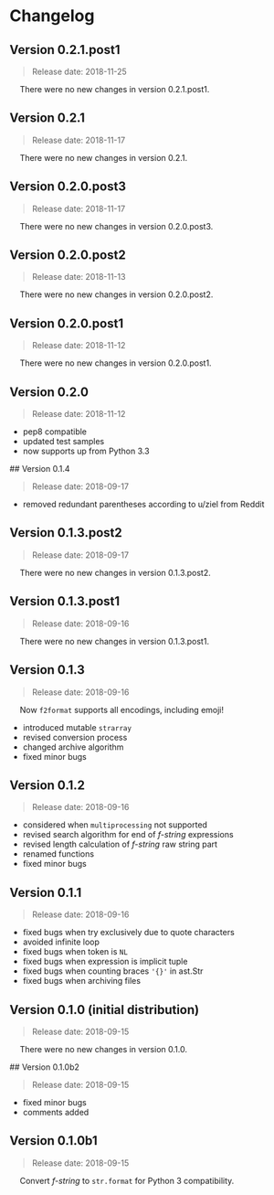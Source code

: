 # Changelog

## Version 0.2.1.post1

 > Release date: 2018-11-25

&emsp; There were no new changes in version 0.2.1.post1.

## Version 0.2.1

 > Release date: 2018-11-17

&emsp; There were no new changes in version 0.2.1.

## Version 0.2.0.post3

 > Release date: 2018-11-17

&emsp; There were no new changes in version 0.2.0.post3.

## Version 0.2.0.post2

 > Release date: 2018-11-13

&emsp; There were no new changes in version 0.2.0.post2.

## Version 0.2.0.post1

 > Release date: 2018-11-12

&emsp; There were no new changes in version 0.2.0.post1.

## Version 0.2.0

 > Release date: 2018-11-12

- pep8 compatible
- updated test samples
- now supports up from Python 3.3

## Version 0.1.4

 > Release date: 2018-09-17

- removed redundant parentheses according to u/ziel from Reddit

## Version 0.1.3.post2

 > Release date: 2018-09-17

&emsp; There were no new changes in version 0.1.3.post2.

## Version 0.1.3.post1

 > Release date: 2018-09-16

&emsp; There were no new changes in version 0.1.3.post1.

## Version 0.1.3

 > Release date: 2018-09-16

&emsp; Now `f2format` supports all encodings, including emoji!

- introduced mutable `strarray`
- revised conversion process
- changed archive algorithm
- fixed minor bugs

## Version 0.1.2

 > Release date: 2018-09-16

- considered when `multiprocessing` not supported
- revised search algorithm for end of *f-string* expressions
- revised length calculation of *f-string* raw string part
- renamed functions
- fixed minor bugs

## Version 0.1.1

 > Release date: 2018-09-16

- fixed bugs when try exclusively due to quote characters
- avoided infinite loop
- fixed bugs when token is `NL`
- fixed bugs when expression is implicit tuple
- fixed bugs when counting braces `'{}'` in ast.Str
- fixed bugs when archiving files

## Version 0.1.0 (initial distribution)

 > Release date: 2018-09-15

&emsp; There were no new changes in version 0.1.0.

## Version 0.1.0b2

 > Release date: 2018-09-15

- fixed minor bugs
- comments added

## Version 0.1.0b1

 > Release date: 2018-09-15

&emsp; Convert *f-string* to `str.format` for Python 3 compatibility.
